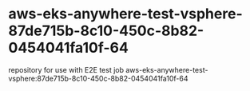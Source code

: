 # aws-eks-anywhere-test-vsphere-87de715b-8c10-450c-8b82-0454041fa10f-64
repository for use with E2E test job aws-eks-anywhere-test-vsphere:87de715b-8c10-450c-8b82-0454041fa10f-64
